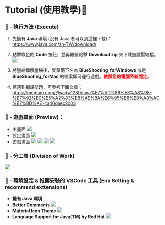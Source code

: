 # Tutorial (使用教學)📝

### 🔰 - 執行方法 (Execute)

1. 先擁有 **Java** 環境 (沒有 Java 者可以到這裡下載)：https://www.java.com/zh-TW/download/
2. 點擊綠色的 **Code** 按鈕，並再繼續點擊 **Download zip** 來下載遊戲壓縮檔。
   <img src="https://i.imgur.com/ewxoDZA.png">

3. 將壓縮檔解壓縮後，雙擊兩下名為 **BlueShooting_forWindows** 或是 **BlueShooting_forMac** 的檔案即可運行遊戲。<span style="color:red">**依照您的電腦系統而定**</span>。

4. 若遇到編譯問題，可參考下面文章：https://medium.com/@sadw1230/java%E7%AD%86%E8%A8%98-%E7%92%B0%E5%A2%83%E8%AE%8A%E6%95%B8%E8%A8%AD%E7%BD%AE-4a40daec2c03

### 👀 - **遊戲畫面 (Preview)**：

- 主畫面
  <img src="https://i.imgur.com/1Muk82G.png">
- 設定畫面
  <img src="https://i.imgur.com/uMvurCI.png">
- 遊戲畫面
  <img src="https://i.imgur.com/v8KRkLU.png">
  <img src="https://i.imgur.com/5iIew01.png">
  <img src="https://i.imgur.com/budEVkH.png">
  <img src="https://i.imgur.com/vnGnw8t.png">

### 🏣 - 分工表 (Division of Work)

  <img src="https://i.imgur.com/02u1N7e.png">

### 🌳 - 環境設定 & 推薦安裝的 VSCode 工具 (Env Setting & recommend exttensions)

- **擁有 Java 環境**
- **Better Comments**
  <img src="https://i.imgur.com/uC2uvKt.png">
- **Material Icon Theme**
  <img src="https://i.imgur.com/EPHsqno.png">
- **Language Support for Java(TM) by Red Hat**
  <img src="https://i.imgur.com/mRzqzMe.png">
